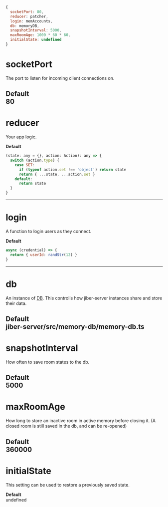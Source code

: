 ``` javascript
{
  socketPort: 80,
  reducer: patcher,
  login: memAccounts,
  db: memoryDB,
  snapshotInterval: 5000,                                                       // five seconds
  maxRoomAge: 1000 * 60 * 60,                                                   // one hour
  initialState: undefined
}
```

# socketPort
The port to listen for incoming client connections on.

__Default__  
80
--------------------------------------------------------------------------------

# reducer
Your app logic.

__Default__  
``` javascript
(state: any = {}, action: Action): any => {
  switch (action.type) {
    case SET:
      if (typeof action.set !== 'object') return state
      return { ...state, ...action.set }
    default:
      return state
  }
}
```
--------------------------------------------------------------------------------

# login
A function to login users as they connect.

__Default__  
``` javascript
async (credential) => {
  return { userId: randStr(12) }
}
```
--------------------------------------------------------------------------------

# db
An instance of [DB](db.md). This controlls how jiber-server instances share and
store their data.

__Default__  
jiber-server/src/memory-db/memory-db.ts
--------------------------------------------------------------------------------

# snapshotInterval
How often to save room states to the db.

__Default__  
5000
--------------------------------------------------------------------------------

# maxRoomAge
How long to store an inactive room in active memory before closing it.
(A closed room is still saved in the db, and can be re-opened)

__Default__  
360000
--------------------------------------------------------------------------------

# initialState
This setting can be used to restore a previously saved state.

__Default__  
undefined
